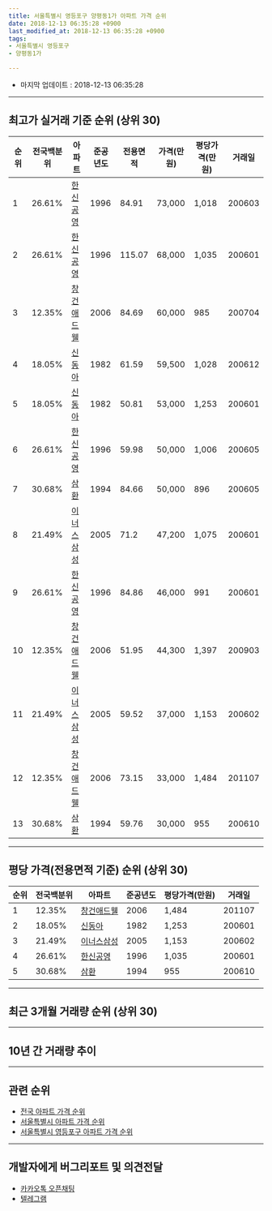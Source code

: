 ```yaml
---
title: 서울특별시 영등포구 양평동1가 아파트 가격 순위
date: 2018-12-13 06:35:28 +0900
last_modified_at: 2018-12-13 06:35:28 +0900
tags:
- 서울특별시 영등포구
- 양평동1가

---
```


* 마지막 업데이트 : 2018-12-13 06:35:28

---

## 최고가 실거래 기준 순위 (상위 30)


|순위|전국백분위|아파트|준공년도|전용면적|가격(만원)|평당가격(만원)|거래일|
|---|---|---|---|---|---|---|---|
|1|26.61%|[한신공영](https://search.naver.com/search.naver?query=%EC%84%9C%EC%9A%B8%ED%8A%B9%EB%B3%84%EC%8B%9C+%EC%98%81%EB%93%B1%ED%8F%AC%EA%B5%AC+%EC%96%91%ED%8F%89%EB%8F%991%EA%B0%80+%ED%95%9C%EC%8B%A0%EA%B3%B5%EC%98%81)|1996|84.91|73,000|1,018|200603|
|2|26.61%|[한신공영](https://search.naver.com/search.naver?query=%EC%84%9C%EC%9A%B8%ED%8A%B9%EB%B3%84%EC%8B%9C+%EC%98%81%EB%93%B1%ED%8F%AC%EA%B5%AC+%EC%96%91%ED%8F%89%EB%8F%991%EA%B0%80+%ED%95%9C%EC%8B%A0%EA%B3%B5%EC%98%81)|1996|115.07|68,000|1,035|200601|
|3|12.35%|[창건애드웰](https://search.naver.com/search.naver?query=%EC%84%9C%EC%9A%B8%ED%8A%B9%EB%B3%84%EC%8B%9C+%EC%98%81%EB%93%B1%ED%8F%AC%EA%B5%AC+%EC%96%91%ED%8F%89%EB%8F%991%EA%B0%80+%EC%B0%BD%EA%B1%B4%EC%95%A0%EB%93%9C%EC%9B%B0)|2006|84.69|60,000|985|200704|
|4|18.05%|[신동아](https://search.naver.com/search.naver?query=%EC%84%9C%EC%9A%B8%ED%8A%B9%EB%B3%84%EC%8B%9C+%EC%98%81%EB%93%B1%ED%8F%AC%EA%B5%AC+%EC%96%91%ED%8F%89%EB%8F%991%EA%B0%80+%EC%8B%A0%EB%8F%99%EC%95%84)|1982|61.59|59,500|1,028|200612|
|5|18.05%|[신동아](https://search.naver.com/search.naver?query=%EC%84%9C%EC%9A%B8%ED%8A%B9%EB%B3%84%EC%8B%9C+%EC%98%81%EB%93%B1%ED%8F%AC%EA%B5%AC+%EC%96%91%ED%8F%89%EB%8F%991%EA%B0%80+%EC%8B%A0%EB%8F%99%EC%95%84)|1982|50.81|53,000|1,253|200601|
|6|26.61%|[한신공영](https://search.naver.com/search.naver?query=%EC%84%9C%EC%9A%B8%ED%8A%B9%EB%B3%84%EC%8B%9C+%EC%98%81%EB%93%B1%ED%8F%AC%EA%B5%AC+%EC%96%91%ED%8F%89%EB%8F%991%EA%B0%80+%ED%95%9C%EC%8B%A0%EA%B3%B5%EC%98%81)|1996|59.98|50,000|1,006|200605|
|7|30.68%|[삼환](https://search.naver.com/search.naver?query=%EC%84%9C%EC%9A%B8%ED%8A%B9%EB%B3%84%EC%8B%9C+%EC%98%81%EB%93%B1%ED%8F%AC%EA%B5%AC+%EC%96%91%ED%8F%89%EB%8F%991%EA%B0%80+%EC%82%BC%ED%99%98)|1994|84.66|50,000|896|200605|
|8|21.49%|[이너스삼성](https://search.naver.com/search.naver?query=%EC%84%9C%EC%9A%B8%ED%8A%B9%EB%B3%84%EC%8B%9C+%EC%98%81%EB%93%B1%ED%8F%AC%EA%B5%AC+%EC%96%91%ED%8F%89%EB%8F%991%EA%B0%80+%EC%9D%B4%EB%84%88%EC%8A%A4%EC%82%BC%EC%84%B1)|2005|71.2|47,200|1,075|200601|
|9|26.61%|[한신공영](https://search.naver.com/search.naver?query=%EC%84%9C%EC%9A%B8%ED%8A%B9%EB%B3%84%EC%8B%9C+%EC%98%81%EB%93%B1%ED%8F%AC%EA%B5%AC+%EC%96%91%ED%8F%89%EB%8F%991%EA%B0%80+%ED%95%9C%EC%8B%A0%EA%B3%B5%EC%98%81)|1996|84.86|46,000|991|200601|
|10|12.35%|[창건애드웰](https://search.naver.com/search.naver?query=%EC%84%9C%EC%9A%B8%ED%8A%B9%EB%B3%84%EC%8B%9C+%EC%98%81%EB%93%B1%ED%8F%AC%EA%B5%AC+%EC%96%91%ED%8F%89%EB%8F%991%EA%B0%80+%EC%B0%BD%EA%B1%B4%EC%95%A0%EB%93%9C%EC%9B%B0)|2006|51.95|44,300|1,397|200903|
|11|21.49%|[이너스삼성](https://search.naver.com/search.naver?query=%EC%84%9C%EC%9A%B8%ED%8A%B9%EB%B3%84%EC%8B%9C+%EC%98%81%EB%93%B1%ED%8F%AC%EA%B5%AC+%EC%96%91%ED%8F%89%EB%8F%991%EA%B0%80+%EC%9D%B4%EB%84%88%EC%8A%A4%EC%82%BC%EC%84%B1)|2005|59.52|37,000|1,153|200602|
|12|12.35%|[창건애드웰](https://search.naver.com/search.naver?query=%EC%84%9C%EC%9A%B8%ED%8A%B9%EB%B3%84%EC%8B%9C+%EC%98%81%EB%93%B1%ED%8F%AC%EA%B5%AC+%EC%96%91%ED%8F%89%EB%8F%991%EA%B0%80+%EC%B0%BD%EA%B1%B4%EC%95%A0%EB%93%9C%EC%9B%B0)|2006|73.15|33,000|1,484|201107|
|13|30.68%|[삼환](https://search.naver.com/search.naver?query=%EC%84%9C%EC%9A%B8%ED%8A%B9%EB%B3%84%EC%8B%9C+%EC%98%81%EB%93%B1%ED%8F%AC%EA%B5%AC+%EC%96%91%ED%8F%89%EB%8F%991%EA%B0%80+%EC%82%BC%ED%99%98)|1994|59.76|30,000|955|200610|


---

## 평당 가격(전용면적 기준) 순위 (상위 30)


|순위|전국백분위|아파트|준공년도|평당가격(만원)|거래일|
|---|---|---|---|---|---|
|1|12.35%|[창건애드웰](https://search.naver.com/search.naver?query=%EC%84%9C%EC%9A%B8%ED%8A%B9%EB%B3%84%EC%8B%9C+%EC%98%81%EB%93%B1%ED%8F%AC%EA%B5%AC+%EC%96%91%ED%8F%89%EB%8F%991%EA%B0%80+%EC%B0%BD%EA%B1%B4%EC%95%A0%EB%93%9C%EC%9B%B0)|2006|1,484|201107|
|2|18.05%|[신동아](https://search.naver.com/search.naver?query=%EC%84%9C%EC%9A%B8%ED%8A%B9%EB%B3%84%EC%8B%9C+%EC%98%81%EB%93%B1%ED%8F%AC%EA%B5%AC+%EC%96%91%ED%8F%89%EB%8F%991%EA%B0%80+%EC%8B%A0%EB%8F%99%EC%95%84)|1982|1,253|200601|
|3|21.49%|[이너스삼성](https://search.naver.com/search.naver?query=%EC%84%9C%EC%9A%B8%ED%8A%B9%EB%B3%84%EC%8B%9C+%EC%98%81%EB%93%B1%ED%8F%AC%EA%B5%AC+%EC%96%91%ED%8F%89%EB%8F%991%EA%B0%80+%EC%9D%B4%EB%84%88%EC%8A%A4%EC%82%BC%EC%84%B1)|2005|1,153|200602|
|4|26.61%|[한신공영](https://search.naver.com/search.naver?query=%EC%84%9C%EC%9A%B8%ED%8A%B9%EB%B3%84%EC%8B%9C+%EC%98%81%EB%93%B1%ED%8F%AC%EA%B5%AC+%EC%96%91%ED%8F%89%EB%8F%991%EA%B0%80+%ED%95%9C%EC%8B%A0%EA%B3%B5%EC%98%81)|1996|1,035|200601|
|5|30.68%|[삼환](https://search.naver.com/search.naver?query=%EC%84%9C%EC%9A%B8%ED%8A%B9%EB%B3%84%EC%8B%9C+%EC%98%81%EB%93%B1%ED%8F%AC%EA%B5%AC+%EC%96%91%ED%8F%89%EB%8F%991%EA%B0%80+%EC%82%BC%ED%99%98)|1994|955|200610|


---

## 최근 3개월 거래량 순위 (상위 30)


<div style="width:100%;">
    <canvas id="deal_count_ranking" height="250"></canvas>
</div>


<script>
new Chart(document.getElementById("deal_count_ranking"), {
    type: 'horizontalBar',
    data: {
        labels: ['신동아', '한신공영'],
        datasets: [{
            label: '실거래 수',
            data: [2, 2],
            borderColor: "rgba(255, 0, 128, 1)",
            backgroundColor: "rgba(255, 0, 128, 0.5)",
            fill: false,
        }]
    },
    options: {
        responsive: true,
        title: {
            display: true,
            text: '최근 3개월 거래량 순위'
        },
        tooltips: {
            mode: 'index',
            intersect: false,
            callbacks: {
                title: function(tooltipItems, data) {
                    return "실거래 수:";
                },
                label: function(tooltipItem, data) {
                    return data.labels[tooltipItem.index] + ": " + tooltipItem.xLabel;
                }
            }
        },
        hover: {
            mode: 'nearest',
            intersect: true
        },
        scales: {
            xAxes: [{
                display: true,
                scaleLabel: {
                    display: true,
                    labelString: '실거래 수'
                },
                ticks: {
                    suggestedMin: 0,
                }
            }],
            yAxes: [{
                display: true,
                ticks: {
                    autoSkip: false,
                    callback: function(value, index, values) {
                        if (value.length > 15)
                            return value.substr(0, 13) + "...";
                        else
                            return value;
                    }
                },
                scaleLabel: {
                    display: false,
                }
            }]
        }
    }
});

</script>


---

## 10년 간 거래량 추이


<div style="width:100%;">
    <canvas id="deal_progress" height="250"></canvas>
</div>

<script>
new Chart(document.getElementById("deal_progress"), {
    type: 'line',
    data: {
        labels: ['200812','200901','200902','200903','200904','200905','200906','200907','200908','200909','200910','200911','200912','201001','201002','201003','201004','201005','201006','201007','201008','201009','201010','201011','201012','201101','201102','201103','201104','201105','201106','201107','201108','201109','201110','201111','201112','201201','201202','201203','201204','201205','201206','201207','201208','201209','201210','201211','201212','201301','201302','201303','201304','201305','201306','201307','201308','201309','201310','201311','201312','201401','201402','201403','201404','201405','201406','201407','201408','201409','201410','201411','201412','201501','201502','201503','201504','201505','201506','201507','201508','201509','201510','201511','201512','201601','201602','201603','201604','201605','201606','201607','201608','201609','201610','201611','201612','201701','201702','201703','201704','201705','201706','201707','201708','201709','201710','201711','201712','201801','201802','201803','201804','201805','201806','201807','201808','201809','201810','201811','201812'],
        datasets: [{
            label: '실거래 수',
            pointRadius: 1,
            data: [0, 0, 5, 1, 6, 4, 6, 8, 6, 4, 3, 0, 4, 5, 2, 1, 1, 1, 1, 0, 1, 1, 3, 2, 2, 5, 3, 5, 4, 2, 5, 3, 1, 0, 1, 0, 0, 2, 1, 5, 0, 0, 1, 0, 0, 2, 1, 1, 3, 2, 1, 2, 3, 2, 2, 2, 5, 5, 2, 3, 6, 3, 8, 7, 6, 2, 5, 5, 3, 4, 4, 6, 3, 4, 7, 12, 8, 7, 4, 4, 6, 6, 8, 9, 5, 4, 5, 14, 8, 8, 15, 1, 8, 5, 5, 4, 4, 2, 5, 9, 5, 1, 5, 8, 4, 1, 4, 7, 5, 6, 13, 8, 5, 6, 5, 5, 9, 2, 2, 2, 0],
            borderColor: "rgba(255, 201, 14, 1)",
            backgroundColor: "rgba(255, 201, 14, 0.5)",
            fill: true,
        }]
    },
    options: {
        responsive: true,
        title: {
            display: true,
            text: '10년간 거래량 추이'
        },
        tooltips: {
            mode: 'index',
            intersect: false,
        },
        hover: {
            mode: 'nearest',
            intersect: true
        },
        scales: {
            xAxes: [{
                display: true,
                scaleLabel: {
                    display: true,
                    labelString: '년/월'
                }
            }],
            yAxes: [{
                display: true,
                ticks: {
                    suggestedMin: 0,
                },
                scaleLabel: {
                    display: true,
                    labelString: '실거래 수'
                }
            }]
        }
    }
});

</script>


---

## 관련 순위

- [전국 아파트 가격 순위](https://inasie.github.io/apt-ranking/전국)
- [서울특별시 아파트 가격 순위](https://inasie.github.io/apt-ranking/서울특별시)
- [서울특별시 영등포구 아파트 가격 순위](https://inasie.github.io/apt-ranking/서울특별시-영등포구)


---

## 개발자에게 버그리포트 및 의견전달

- [카카오톡 오픈채팅](https://open.kakao.com/o/gLJUAP4)
- [텔레그램](https://t.me/inasie)

